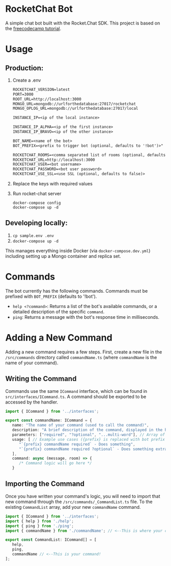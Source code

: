 # RocketChat Bot

A simple chat bot built with the Rocket.Chat SDK. This project is based on the [freecodecamp tutorial](https://www.freecodecamp.org/news/how-to-build-a-rocketchat-bot-with-typescript/).

# Usage

## Production:

1. Create a .env

   ```txt
   ROCKETCHAT_VERSION=latest
   PORT=3000
   ROOT_URL=http://localhost:3000
   MONGO_URL=mongodb://urlforthedatabase:27017/rocketchat
   MONGO_OPLOG_URL=mongodb://urlforthedatabase:27017/local

   INSTANCE_IP=<ip of the local instance>

   INSTANCE_IP_ALPHA=<ip of the first instance>
   INSTANCE_IP_BRAVO=<ip of the other instance>

   BOT_NAME=<name of the bot>
   BOT_PREFIX=<prefix to trigger bot (optional, defaults to '!bot')>"

   ROCKETCHAT_ROOMS=<comma separated list of rooms (optional, defaults to 'general')>
   ROCKETCHAT_URL=http://localhost:3000
   ROCKETCHAT_USER=<bot username>
   ROCKETCHAT_PASSWORD=<bot user password>
   ROCKETCHAT_USE_SSL=<use SSL (optional, defaults to false)>
   ```

2. Replace the keys with required values

3. Run rocket-chat server

   ```console
   docker-compose config
   docker-compose up -d
   ```

## Developing locally:

1. `cp sample.env .env`
2. `docker-compose up -d`

This manages everything inside Docker (via `docker-compose.dev.yml`) including setting up a Mongo container and replica set.

# Commands

The bot currently has the following commands. Commands must be prefixed with `BOT_PREFIX` (defaults to '!bot').

- `help <?command>`: Returns a list of the bot's available commands, or a detailed description of the specific `command`.
- `ping`: Returns a message with the bot's response time in milliseconds.

# Adding a New Command

Adding a new command requires a few steps. First, create a new file in the `/src/commands` directory called `commandName.ts` (where `commandName` is the name of your command).

## Writing the Command

Commands use the same `ICommand` interface, which can be found in `src/interfaces/ICommand.ts`. A command should be exported to be accessed by the handler.

```ts
import { ICommand } from '../interfaces';

export const commandName: ICommand = {
   name: "The name of your command (used to call the command)",
   description: "A brief description of the command, displayed in the help commands.",
   parameters: ["required", "?optional", "...multi-word"], // Array of command parameters
   usage: [ // Example use cases ({prefix} is replaced with bot prefix automatically)
      "`{prefix} commandName required` - Does something",
      "`{prefix} commandName required ?optional` - Does something extra",
   ],
   command: async (message, room) => {
      /* Command logic will go here */
   }
```

## Importing the Command

Once you have written your command's logic, you will need to import that new command through the `/src/commands/_CommandList.ts` file. To the existing `CommandList` array, add your new `commandName` command.

```ts
import { ICommand } from '../interfaces';
import { help } from './help';
import { ping } from './ping';
import { commandName } from './commandName'; // <--This is where your command lives!

export const CommandList: ICommand[] = [
   help,
   ping,
   commandName // <--This is your command!
];
```